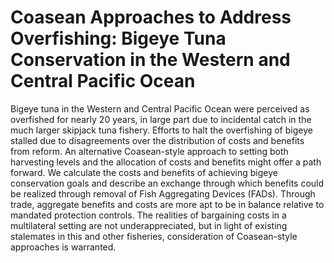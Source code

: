 # Coasean Approaches to Address Overfishing: Bigeye Tuna Conservation in the Western and Central Pacific Ocean 

Bigeye tuna in the Western and Central Pacific Ocean were perceived as overfished for nearly 20 years, in large part due to incidental catch in the much larger skipjack tuna fishery. Efforts to halt the overfishing of bigeye stalled due to disagreements over the distribution of costs and benefits from reform. An alternative Coasean-style approach to setting both harvesting levels and the allocation of costs and benefits might offer a path forward. We calculate the costs and benefits of achieving bigeye conservation goals and describe an exchange through which benefits could be realized through removal of Fish Aggregating Devices (FADs). Through trade, aggregate benefits and costs are more apt to be in balance relative to mandated protection controls. The realities of bargaining costs in a multilateral setting are not underappreciated, but in light of existing stalemates in this and other fisheries, consideration of Coasean-style approaches is warranted. 